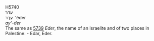 <body>
  <p>H5740<br>  עדר  <br> עֵדֶר  ‎  ‛êder  <br><i>ay‘-der </i><br>The same as <a href="h5739.htm">5739</a>  <i>Eder</i>, the name of an Israelite and of two places in Palestine: - Edar, Eder.<br></p>
 </body>